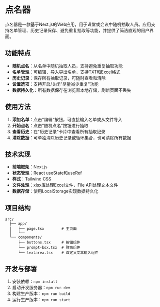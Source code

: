 # 点名器

点名器是一款基于Next.js的Web应用，用于课堂或会议中随机抽取人员。应用支持名单管理、历史记录保存、避免重复抽取等功能，并提供了简洁直观的用户界面。

## 功能特点

- **随机点名**：从名单中随机抽取人员，支持避免重复抽取功能
- **名单管理**：可编辑、导入导出名单，支持TXT和Excel格式
- **历史记录**：保存所有抽取记录，可随时查看和清除
- **设置选项**：支持开启/关闭"尽量减少重复"功能
- **数据持久化**：所有数据保存在浏览器本地存储，刷新页面不丢失

## 使用方法

1. **添加名单**：点击"编辑"按钮，可直接输入名单或从文件导入
2. **开始点名**：点击"随机点名"按钮进行抽取
3. **查看历史**：在"历史记录"卡片中查看所有抽取记录
4. **清除数据**：可单独清除历史记录或循环集合，也可清除所有数据

## 技术实现

- **前端框架**：Next.js
- **状态管理**：React useState和useRef
- **样式**：Tailwind CSS
- **文件处理**：xlsx库处理Excel文件，File API处理文本文件
- **数据存储**：使用LocalStorage实现数据持久化

## 项目结构
``` plaintext
src/
  ├── app/
  │   ├── page.tsx        # 主页面
  │   └── 
  └── components/
      ├── buttons.tsx     # 按钮组件
      └── prompt-box.tsx  # 弹窗组件
      └── textarea.tsx    # 自定义文本输入组件
```

## 开发与部署

1. 安装依赖：`npm install`
2. 启动开发服务器：`npm run dev`
3. 构建生产版本：`npm run build`
4. 运行生产版本：`npm run start`